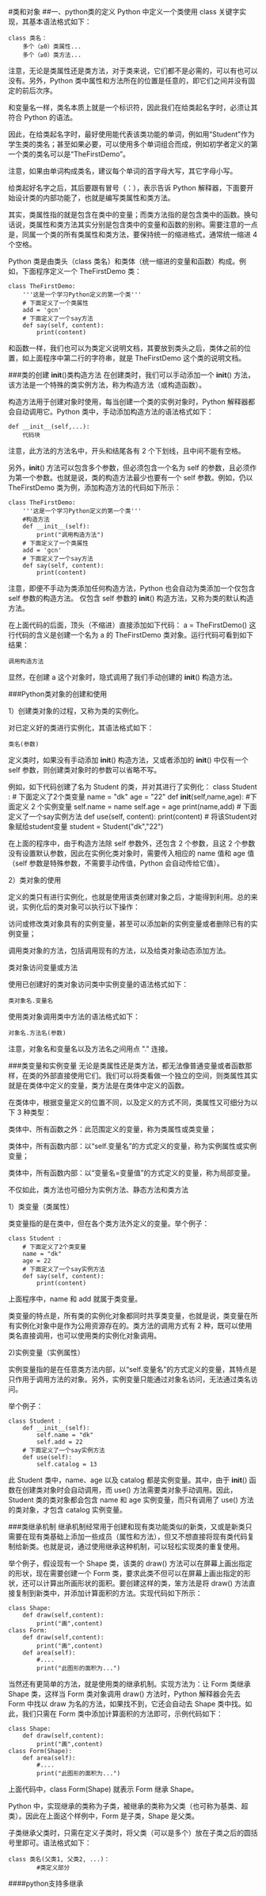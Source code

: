 #类和对象
##一、python类的定义
Python 中定义一个类使用 class 关键字实现，其基本语法格式如下：

	class 类名：
	    多个（≥0）类属性...
	    多个（≥0）类方法...

注意，无论是类属性还是类方法，对于类来说，它们都不是必需的，可以有也可以没有。另外，Python 类中属性和方法所在的位置是任意的，即它们之间并没有固定的前后次序。

和变量名一样，类名本质上就是一个标识符，因此我们在给类起名字时，必须让其符合 Python 的语法。

因此，在给类起名字时，最好使用能代表该类功能的单词，例如用“Student”作为学生类的类名；甚至如果必要，可以使用多个单词组合而成，例如初学者定义的第一个类的类名可以是“TheFirstDemo”。

注意，如果由单词构成类名，建议每个单词的首字母大写，其它字母小写。

给类起好名字之后，其后要跟有冒号（：），表示告诉 Python 解释器，下面要开始设计类的内部功能了，也就是编写类属性和类方法。

其实，类属性指的就是包含在类中的变量；而类方法指的是包含类中的函数。换句话说，类属性和类方法其实分别是包含类中的变量和函数的别称。需要注意的一点是，同属一个类的所有类属性和类方法，要保持统一的缩进格式，通常统一缩进 4 个空格。

 Python 类是由类头（class 类名）和类体（统一缩进的变量和函数）构成。例如，下面程序定义一个 TheFirstDemo 类：

	class TheFirstDemo:
	    '''这是一个学习Python定义的第一个类'''
	    # 下面定义了一个类属性
	    add = 'gcn'
	    # 下面定义了一个say方法
	    def say(self, content):
	        print(content)

和函数一样，我们也可以为类定义说明文档，其要放到类头之后，类体之前的位置，如上面程序中第二行的字符串，就是 TheFirstDemo 这个类的说明文档。

###类的创建  __init__()类构造方法
在创建类时，我们可以手动添加一个 __init__() 方法，该方法是一个特殊的类实例方法，称为构造方法（或构造函数）。

构造方法用于创建对象时使用，每当创建一个类的实例对象时，Python 解释器都会自动调用它。Python 类中，手动添加构造方法的语法格式如下：

	def __init__(self,...):
	    代码块

注意，此方法的方法名中，开头和结尾各有 2 个下划线，且中间不能有空格。

另外，__init__() 方法可以包含多个参数，但必须包含一个名为 self 的参数，且必须作为第一个参数。也就是说，类的构造方法最少也要有一个 self 参数。例如，仍以 TheFirstDemo 类为例，添加构造方法的代码如下所示：

	class TheFirstDemo:
	    '''这是一个学习Python定义的第一个类'''
	    #构造方法
	    def __init__(self):
	        print("调用构造方法")
	    # 下面定义了一个类属性
	    add = 'gcn'
	    # 下面定义了一个say方法
	    def say(self, content):
	        print(content)
注意，即便不手动为类添加任何构造方法，Python 也会自动为类添加一个仅包含 self 参数的构造方法。
仅包含 self 参数的 __init__() 构造方法，又称为类的默认构造方法。

在上面代码的后面，顶头（不缩进）直接添加如下代码：
a = TheFirstDemo()
这行代码的含义是创建一个名为 a 的 TheFirstDemo 类对象。运行代码可看到如下结果：

	调用构造方法

显然，在创建 a 这个对象时，隐式调用了我们手动创建的 __init__() 构造方法。

###Python类对象的创建和使用

1）创建类对象的过程，又称为类的实例化。

对已定义好的类进行实例化，其语法格式如下：

	类名(参数)

定义类时，如果没有手动添加 __init__() 构造方法，又或者添加的 __init__() 中仅有一个 self 参数，则创建类对象时的参数可以省略不写。

例如，如下代码创建了名为 Student 的类，并对其进行了实例化：
	class Student :
	    # 下面定义了2个类变量
	    name = "dk"
	    age = "22"
	    def __init__(self,name,age):
	        #下面定义 2 个实例变量
	        self.name = name
	        self.age = age
	        print(name,add)
	    # 下面定义了一个say实例方法
	    def use(self, content):
	        print(content)
	# 将该Student对象赋给student变量
	student = Student("dk","22")

在上面的程序中，由于构造方法除 self 参数外，还包含 2 个参数，且这 2 个参数没有设置默认参数，因此在实例化类对象时，需要传入相应的 name 值和 age 值（self 参数是特殊参数，不需要手动传值，Python 会自动传给它值）。

2）类对象的使用

定义的类只有进行实例化，也就是使用该类创建对象之后，才能得到利用。总的来说，实例化后的类对象可以执行以下操作：

访问或修改类对象具有的实例变量，甚至可以添加新的实例变量或者删除已有的实例变量；

调用类对象的方法，包括调用现有的方法，以及给类对象动态添加方法。

类对象访问变量或方法

使用已创建好的类对象访问类中实例变量的语法格式如下：

	类对象名.变量名

使用类对象调用类中方法的语法格式如下：

	对象名.方法名(参数)

注意，对象名和变量名以及方法名之间用点 "." 连接。

###类变量和实例变量
无论是类属性还是类方法，都无法像普通变量或者函数那样，在类的外部直接使用它们。我们可以将类看做一个独立的空间，则类属性其实就是在类体中定义的变量，类方法是在类体中定义的函数。

在类体中，根据变量定义的位置不同，以及定义的方式不同，类属性又可细分为以下 3 种类型：

类体中、所有函数之外：此范围定义的变量，称为类属性或类变量；

类体中，所有函数内部：以“self.变量名”的方式定义的变量，称为实例属性或实例变量；

类体中，所有函数内部：以“变量名=变量值”的方式定义的变量，称为局部变量。

不仅如此，类方法也可细分为实例方法、静态方法和类方法

1）类变量（类属性）

类变量指的是在类中，但在各个类方法外定义的变量。举个例子：

	class Student :
	    # 下面定义了2个类变量
	    name = "dk"
	    age = 22
	    # 下面定义了一个say实例方法
	    def say(self, content):
	        print(content)

上面程序中，name 和 add 就属于类变量。

类变量的特点是，所有类的实例化对象都同时共享类变量，也就是说，类变量在所有实例化对象中是作为公用资源存在的。类方法的调用方式有 2 种，既可以使用类名直接调用，也可以使用类的实例化对象调用。

2)实例变量（实例属性）

实例变量指的是在任意类方法内部，以“self.变量名”的方式定义的变量，其特点是只作用于调用方法的对象。另外，实例变量只能通过对象名访问，无法通过类名访问。

举个例子：

	class Student :
	    def __init__(self):
	        self.name = "dk"
	        self.add = 22
	    # 下面定义了一个say实例方法
	    def use(self):
	        self.catalog = 13
此 Student 类中，name、age 以及 catalog 都是实例变量。其中，由于 __init__() 函数在创建类对象时会自动调用，而 use() 方法需要类对象手动调用。因此，Student 类的类对象都会包含 name 和 age 实例变量，而只有调用了 use() 方法的类对象，才包含 catalog 实例变量。

###类继承机制
继承机制经常用于创建和现有类功能类似的新类，又或是新类只需要在现有类基础上添加一些成员（属性和方法），但又不想直接将现有类代码复制给新类。也就是说，通过使用继承这种机制，可以轻松实现类的重复使用。

举个例子，假设现有一个 Shape 类，该类的 draw() 方法可以在屏幕上画出指定的形状，现在需要创建一个 Form 类，要求此类不但可以在屏幕上画出指定的形状，还可以计算出所画形状的面积。要创建这样的类，笨方法是将 draw() 方法直接复制到新类中，并添加计算面积的方法。实现代码如下所示：

	class Shape:
	    def draw(self,content):
	        print("画",content)
	class Form:
	    def draw(self,content):
	        print("画",content)
	    def area(self):
	        #....
	        print("此图形的面积为...")
当然还有更简单的方法，就是使用类的继承机制。实现方法为：让 Form 类继承 Shape 类，这样当 Form 类对象调用 draw() 方法时，Python 解释器会先去 Form 中找以 draw 为名的方法，如果找不到，它还会自动去 Shape 类中找。如此，我们只需在 Form 类中添加计算面积的方法即可，示例代码如下：

	class Shape:
	    def draw(self,content):
	        print("画",content)
	class Form(Shape):
	    def area(self):
	        #....
	        print("此图形的面积为...")
上面代码中，class Form(Shape) 就表示 Form 继承 Shape。

Python 中，实现继承的类称为子类，被继承的类称为父类（也可称为基类、超类）。因此在上面这个样例中，Form 是子类，Shape 是父类。

子类继承父类时，只需在定义子类时，将父类（可以是多个）放在子类之后的圆括号里即可。语法格式如下：
	
	class 类名(父类1, 父类2, ...)：
		    #类定义部分

####python支持多继承
















